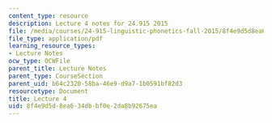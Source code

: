 ```yaml
---
content_type: resource
description: Lecture 4 notes for 24.915 2015
file: /media/courses/24-915-linguistic-phonetics-fall-2015/8f4e9d5d8ea634dbbf0e2da8b92675ea_MIT24_915F15_lec4.pdf
file_type: application/pdf
learning_resource_types:
- Lecture Notes
ocw_type: OCWFile
parent_title: Lecture Notes
parent_type: CourseSection
parent_uid: b64c2320-58ba-46e9-d9a7-1b0591bf82d3
resourcetype: Document
title: Lecture 4
uid: 8f4e9d5d-8ea6-34db-bf0e-2da8b92675ea
---
```

